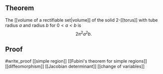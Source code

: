## Theorem
The [[volume of a rectifiable set|volume]] of the solid 2-[[torus]] with tube radius $a$ and radius $b$ for $0<a<b$ is $$2\pi^2a^2b.$$
## Proof
#write_proof  [[simple region]] [[Fubini's theorem for simple regions]] [[diffeomorphism]] [[Jacobian determinant]] [[change of variables]]